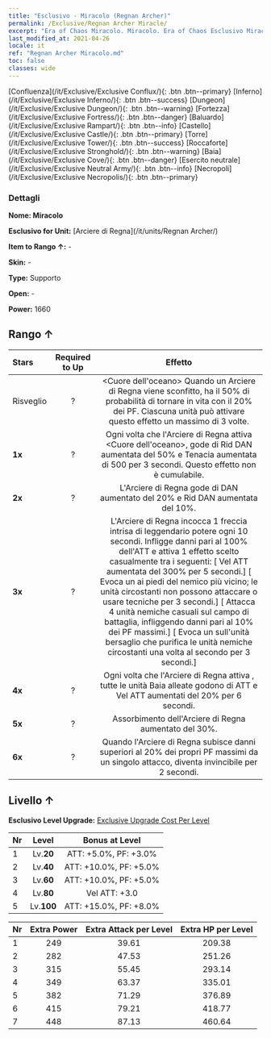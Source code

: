 ```yaml
---
title: "Esclusivo - Miracolo (Regnan Archer)"
permalink: /Exclusive/Regnan Archer Miracle/
excerpt: "Era of Chaos Miracolo. Miracolo. Era of Chaos Esclusivo Miracolo. Arciere di Regna Esclusivo."
last_modified_at: 2021-04-26
locale: it
ref: "Regnan Archer Miracolo.md"
toc: false
classes: wide
---
```

 [Confluenza](/it/Exclusive/Exclusive Conflux/){: .btn .btn--primary} [Inferno](/it/Exclusive/Exclusive Inferno/){: .btn .btn--success} [Dungeon](/it/Exclusive/Exclusive Dungeon/){: .btn .btn--warning} [Fortezza](/it/Exclusive/Exclusive Fortress/){: .btn .btn--danger} [Baluardo](/it/Exclusive/Exclusive Rampart/){: .btn .btn--info} [Castello](/it/Exclusive/Exclusive Castle/){: .btn .btn--primary} [Torre](/it/Exclusive/Exclusive Tower/){: .btn .btn--success} [Roccaforte](/it/Exclusive/Exclusive Stronghold/){: .btn .btn--warning} [Baia](/it/Exclusive/Exclusive Cove/){: .btn .btn--danger} [Esercito neutrale](/it/Exclusive/Exclusive Neutral Army/){: .btn .btn--info} [Necropoli](/it/Exclusive/Exclusive Necropolis/){: .btn .btn--primary} 

### Dettagli
 **Nome: Miracolo** 

 **Esclusivo for Unit:** [Arciere di Regna](/it/units/Regnan Archer/) 

 **Item to Rango ↑:** -

 **Skin:** -

 **Type:** Supporto

 **Open:** -

 **Power:** 1660

## Rango ↑

  |     Stars    |  Required to Up | Effetto |
  |:-------------|:---------------:|:---------------:|
  |  Risveglio  | ? | <Cuore dell'oceano> Quando un Arciere di Regna viene sconfitto, ha il 50% di probabilità di tornare in vita con il 20% dei PF. Ciascuna unità può attivare questo effetto un massimo di 3 volte. |
  | **1x** <i class="fas fa-star"/> | ? | Ogni volta che l'Arciere di Regna attiva <Cuore dell'oceano>, gode di Rid DAN aumentata del 50% e Tenacia aumentata di 500 per 3 secondi. Questo effetto non è cumulabile. |
  | **2x** <i class="fas fa-star"/> | ? | L'Arciere di Regna gode di DAN aumentato del 20% e Rid DAN aumentata del 10%. |
  | **3x** <i class="fas fa-star"/> | ? | <Freccia leggendaria> L'Arciere di Regna incocca 1 freccia intrisa di leggendario potere ogni 10 secondi. Infligge danni pari al 100% dell'ATT e attiva 1 effetto scelto casualmente tra i seguenti:                  [<Corrente oceanica> Vel ATT aumentata del 300% per 5 secondi.]                                [<Vortice> Evoca un <Vortice> ai piedi del nemico più vicino; le unità circostanti non possono attaccare o usare tecniche per 3 secondi.]                                 [<Tempesta> Attacca 4 unità nemiche casuali sul campo di battaglia, infliggendo danni pari al 10% dei PF massimi.]            [<Uragano> Evoca un <Uragano> sull'unità bersaglio che purifica le unità nemiche circostanti una volta al secondo per 3 secondi.] |
  | **4x** <i class="fas fa-star"/> | ? | Ogni volta che l'Arciere di Regna attiva <Freccia leggendaria>, tutte le unità Baia alleate godono di ATT e Vel ATT aumentati del 20% per 6 secondi. |
  | **5x** <i class="fas fa-star"/> | ? | Assorbimento dell'Arciere di Regna aumentato del 30%. |
  | **6x** <i class="fas fa-star"/> | ? | <Porto sicuro> Quando l'Arciere di Regna subisce danni superiori al 20% dei propri PF massimi da un singolo attacco, diventa invincibile per 2 secondi. |


## Livello ↑
 **Esclusivo Level Upgrade:** [Exclusive Upgrade Cost Per Level](/Exclusive/ExclusiveUpgradeCostPerLevel/)

  |  Nr  |   Level  | Bonus at Level |
  |:-----|:--------:|:--------------:|
  | 1 | Lv.**20** | ATT: +5.0%, PF: +3.0% |
  | 2 | Lv.**40** | ATT: +10.0%, PF: +5.0% |
  | 3 | Lv.**60** | ATT: +10.0%, PF: +5.0% |
  | 4 | Lv.**80** | Vel ATT: +3.0 |
  | 5 | Lv.**100** | ATT: +15.0%, PF: +8.0% |


  |  Nr  |  Extra Power | Extra Attack per Level | Extra HP per Level |
  |:-----|:--------:|:--------:|:--------:|
  | 1 | 249 | 39.61 | 209.38 |
  | 2 | 282 | 47.53 | 251.26 |
  | 3 | 315 | 55.45 | 293.14 |
  | 4 | 349 | 63.37 | 335.01 |
  | 5 | 382 | 71.29 | 376.89 |
  | 6 | 415 | 79.21 | 418.77 |
  | 7 | 448 | 87.13 | 460.64 |


